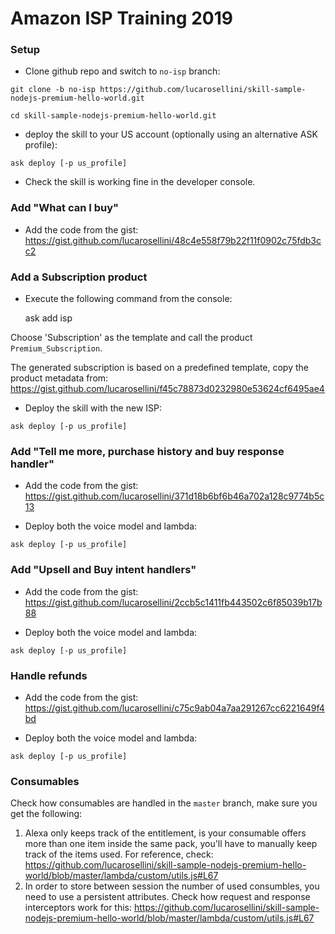 # Amazon ISP Training 2019

### Setup 

* Clone github repo and switch to ```no-isp``` branch: 

<p>

    git clone -b no-isp https://github.com/lucarosellini/skill-sample-nodejs-premium-hello-world.git
 
<p>

    cd skill-sample-nodejs-premium-hello-world.git

* deploy the skill to your US account (optionally using an alternative ASK profile):

<p>

    ask deploy [-p us_profile]

* Check the skill is working fine in the developer console.

### Add "What can I buy"

* Add the code from the gist: https://gist.github.com/lucarosellini/48c4e558f79b22f11f0902c75fdb3cc2

### Add a Subscription product

* Execute the following command from the console:

    ask add isp

Choose 'Subscription' as the template and call the product ```Premium_Subscription```.

The generated subscription is based on a predefined template, copy the product metadata from: https://gist.github.com/lucarosellini/f45c78873d0232980e53624cf6495ae4

* Deploy the skill with the new ISP:
<p>

    ask deploy [-p us_profile]

### Add "Tell me more, purchase history and buy response handler"

* Add the code from the gist: https://gist.github.com/lucarosellini/371d18b6bf6b46a702a128c9774b5c13

* Deploy both the voice model and lambda:
<p>

    ask deploy [-p us_profile]

### Add "Upsell and Buy intent handlers"

* Add the code from the gist: https://gist.github.com/lucarosellini/2ccb5c1411fb443502c6f85039b17b88

* Deploy both the voice model and lambda:
<p>

    ask deploy [-p us_profile]

### Handle refunds

* Add the code from the gist: https://gist.github.com/lucarosellini/c75c9ab04a7aa291267cc6221649f4bd

* Deploy both the voice model and lambda:
<p>

    ask deploy [-p us_profile]

### Consumables

Check how consumables are handled in the ```master``` branch, make sure you get the following:

1. Alexa only keeps track of the entitlement, is your consumable offers more than one item inside the same pack, you'll have to manually keep track of the items used. For reference, check: https://github.com/lucarosellini/skill-sample-nodejs-premium-hello-world/blob/master/lambda/custom/utils.js#L67
2. In order to store between session the number of used consumbles, you need to use a persistent attributes. Check how request and response interceptors work for this: https://github.com/lucarosellini/skill-sample-nodejs-premium-hello-world/blob/master/lambda/custom/utils.js#L67



